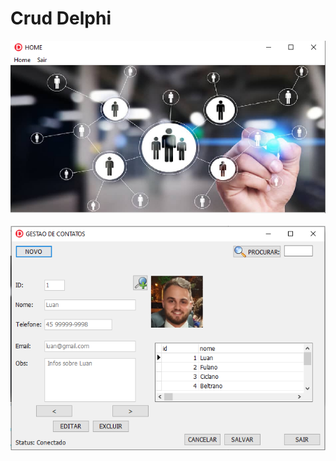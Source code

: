 # Crud Delphi

![home](https://github.com/luanmarquess/Delphi/blob/main/GestaoContatos/img/home.PNG)
<br /><br />
![agenda](https://github.com/luanmarquess/Delphi/blob/main/GestaoContatos/img/contatos.PNG)
